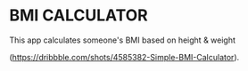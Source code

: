 # BMI CALCULATOR

This app calculates someone's BMI based on height & weight

(https://dribbble.com/shots/4585382-Simple-BMI-Calculator).

